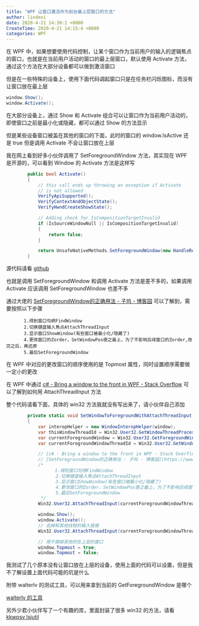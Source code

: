 ```yaml
---
title: "WPF 让窗口激活作为前台最上层窗口的方法"
author: lindexi
date: 2020-4-21 14:30:2 +0800
CreateTime: 2020-4-21 14:15:4 +0800
categories: WPF
---
```


在 WPF 中，如果想要使用代码控制，让某个窗口作为当前用户的输入的逻辑焦点的窗口，也就是在当前用户活动的窗口的最上层窗口，默认使用 Activate 方法，通过这个方法在大部分设备都可以做到激活窗口

<!--more-->


<!-- 发布 -->

但是在一些特殊的设备上，使用下面代码调起窗口只是在任务栏闪烁图标，而没有让窗口放在最上层

```csharp
window.Show();
window.Activate();
```

在大部分设备上，通过 Show 和 Activate 组合可以让窗口作为当前用户活动的，即使窗口之前是最小化或隐藏，都可以通过 Show 的方法显示

但是某些设备窗口被盖在其他的窗口的下面，此时的窗口的 window.IsActive 还是 true 但是调用 Activate 不会让窗口放在上层

我在网上看到好多小伙伴调用了 SetForegroundWindow 方法，其实现在 WPF 是开源的，可以看到 Window 的 Activate 方法是这样写

```csharp
        public bool Activate()
        {
            // this call ends up throwing an exception if Activate
            // is not allowed
            VerifyApiSupported();
            VerifyContextAndObjectState();
            VerifyHwndCreateShowState();

            // Adding check for IsCompositionTargetInvalid
            if (IsSourceWindowNull || IsCompositionTargetInvalid)
            {
                return false;
            }

            return UnsafeNativeMethods.SetForegroundWindow(new HandleRef(null, CriticalHandle));
        }
```

源代码请看 [github](https://github.com/dotnet/wpf/blob/d3b4fa3b42e245701bf215794ebf763281cd81a5/src/Microsoft.DotNet.Wpf/src/PresentationFramework/System/Windows/Window.cs#L501-L516)

也就是调用 SetForegroundWindow 和调用 Activate 方法是差不多的，如果调用 Activate 应该调用 SetForegroundWindow 也差不多

通过大佬的 [SetForegroundWindow的正确用法 - 子坞 - 博客园](https://www.cnblogs.com/ziwuge/archive/2012/01/06/2315342.html ) 可以了解到，需要按照以下步骤

```
　　　　1.得到窗口句柄FindWindow 
　　　　2.切换键盘输入焦点AttachThreadInput 
　　　　3.显示窗口ShowWindow(有些窗口被最小化/隐藏了) 
　　　　4.更改窗口的Zorder，SetWindowPos使之最上，为了不影响后续窗口的Zorder,改完之后，再还原 
　　　　5.最后SetForegroundWindow 
```

在 WPF 中对应的更改窗口的顺序使用的是 Topmost 属性，同时设置顺序需要做一定小的更改

在 WPF 中通过 [c# - Bring a window to the front in WPF - Stack Overflow](https://stackoverflow.com/questions/257587/bring-a-window-to-the-front-in-wpf ) 可以了解到如何用 AttachThreadInput 方法

整个代码请看下面，具体的 win32 方法我就没有写出来了，请小伙伴自己添加

```csharp
        private static void SetWindowToForegroundWithAttachThreadInput(Window window)
        {
            var interopHelper = new WindowInteropHelper(window);
            var thisWindowThreadId = Win32.User32.GetWindowThreadProcessId(interopHelper.Handle, IntPtr.Zero);
            var currentForegroundWindow = Win32.User32.GetForegroundWindow();
            var currentForegroundWindowThreadId = Win32.User32.GetWindowThreadProcessId(currentForegroundWindow, IntPtr.Zero);

            // [c# - Bring a window to the front in WPF - Stack Overflow](https://stackoverflow.com/questions/257587/bring-a-window-to-the-front-in-wpf )
            // [SetForegroundWindow的正确用法 - 子坞 - 博客园](https://www.cnblogs.com/ziwuge/archive/2012/01/06/2315342.html )
            /*
               　　1.得到窗口句柄FindWindow 
            　　　　2.切换键盘输入焦点AttachThreadInput 
            　　　　3.显示窗口ShowWindow(有些窗口被最小化/隐藏了) 
            　　　　4.更改窗口的Zorder，SetWindowPos使之最上，为了不影响后续窗口的Zorder,改完之后，再还原 
            　　　　5.最后SetForegroundWindow 
             */
            Win32.User32.AttachThreadInput(currentForegroundWindowThreadId, thisWindowThreadId, true);

            window.Show();
            window.Activate();
            // 去掉和其他线程的输入链接
            Win32.User32.AttachThreadInput(currentForegroundWindowThreadId, thisWindowThreadId, false);

            // 用于踢掉其他的在上层的窗口
            window.Topmost = true;
            window.Topmost = false;

```

我测试了几个原本没有让窗口放在上层的设备，使用上面的代码可以设置，但是我不了解设置上面代码可能的坑是什么

附带 walterlv 的测试工具，可以用来拿到当前的 GetForegroundWindow 是哪个

[walterlv 的工具](https://github.com/walterlv/walterlv.demo/blob/master/Walterlv.Demo.WindowX/Walterlv.Demo.WindowX/Program.cs)

另外少君小伙伴写了一个有趣的库，里面封装了很多 win32 的方法，请看 [kkwpsv lsjutil](https://github.com/kkwpsv/lsjutil/tree/master/Src/Lsj.Util.Win32 )

